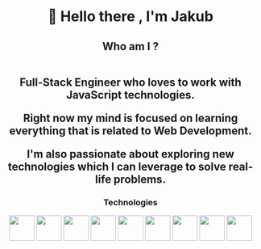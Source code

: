

<h1 align="center"> 👋 Hello there , I'm Jakub </h1>
  <h2 align ="center">Who am I ?</br></br>
    
 <p> Full-Stack Engineer who loves to work with JavaScript technologies. </br></p>
  <p>Right now my mind is focused on learning everything that is related to Web Development. </br></p>
  I'm also passionate about exploring new technologies which I can leverage to solve real-life problems.</br>
  </h2>
  <div align="center">
    <h3>Technologies</h3>
  <p>
     <a href="https://developer.mozilla.org/en-US/docs/Web/HTML"><img src="https://cdn.worldvectorlogo.com/logos/html-1.svg" height=50px width=50px/></a>
     <a href="https://developer.mozilla.org/en-US/docs/Web/CSS"><img src="https://cdn.worldvectorlogo.com/logos/css-3.svg" height=50px width=50px/></a>
     <a href="https://developer.mozilla.org/en-US/docs/Web/JavaScript"><img src="https://cdn.worldvectorlogo.com/logos/logo-javascript.svg" height=50px width=50px/></a>
     <a href="https://api.jquery.com/"><img src="https://cdn.worldvectorlogo.com/logos/jquery-4.svg" height=50px width=50px/></a>
     <a href="https://getbootstrap.com/"><img src="https://cdn.worldvectorlogo.com/logos/bootstrap-5-1.svg" height=50px width=50px/></a>
     <a href="https://developer.mozilla.org/en-US/docs/Glossary/Git"><img src="https://cdn.worldvectorlogo.com/logos/git-icon.svg" height=50px width=50px/></a>
     <a href="https://docs.github.com/en/get-started/quickstart/hello-world"><img src="https://cdn.worldvectorlogo.com/logos/github-icon.svg" color="white" height=50px width=50px/></a>
     <a href="https://developer.mozilla.org/en-US/docs/Glossary/Node.js"><img src="https://cdn.worldvectorlogo.com/logos/nodejs-icon.svg" height=50px width=50px/></a>
     <a href="https://code.visualstudio.com/docs"><img src="https://cdn.worldvectorlogo.com/logos/visual-studio-code-1.svg" height=50px width=50px/></a>
  </p>
  </div>
